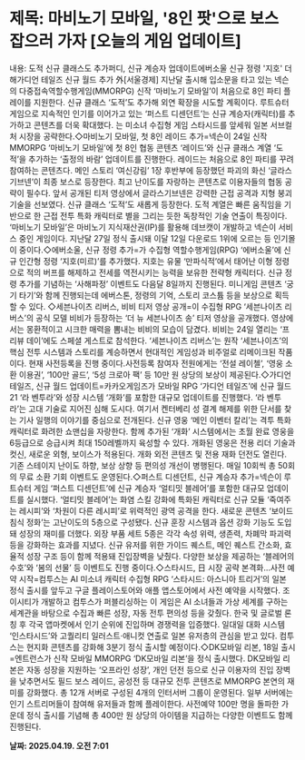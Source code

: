 # **제목: 마비노기 모바일, '8인 팟'으로 보스 잡으러 가자 [오늘의 게임 업데이트]**

  내용: 도적 신규 클래스도 추가퍼디, 신규 계승자 업데이트에버소울 신규 정령 '지호' 더해가디언 테일즈 신규 월드 추가 外[서울경제] 지난달 출시해 입소문을 타고 있는 넥슨의 다중접속역할수행게임(MMORPG) 신작 ‘마비노기 모바일’이 처음으로 8인 파티 플레이를 지원한다. 신규 클래스 ‘도적’도 추가해 외연 확장을 시도할 계획이다. 루트슈터 게임으로 지속적인 인기를 이어가고 있는 ‘퍼스트 디센던트’는 신규 계승자(캐릭터)를 추가하고 콘텐츠를 더욱 확대했다. 는 미소녀 수집형 게임 스타시드를 앞세워 일본 서브컬처 시장을 공략한다.◇마비노기 모바일, 첫 8인 레이드 추가=넥슨이 24일 신작 MMORPG ‘마비노기 모바일’에 첫 8인 협동 콘텐츠 ‘레이드’와 신규 클래스 계열 ‘도적’을 추가하는 ‘출정의 바람’ 업데이트를 진행한다. 레이드는 처음으로 8인 파티를 꾸려 참여하는 콘텐츠다. 메인 스토리 ‘여신강림’ 1장 후반부에 등장했던 파괴의 화신 ‘글라스기브넨’이 최종 보스로 등장한다. 최고 난이도를 자랑하는 콘텐츠로 이용자들의 협동 공략이 필수다. 앞서 공개된 티저 영상에서 글라스기브넨은 강력한 근접 공격과 지형 붕괴 기술을 선보였다. 신규 클래스 ‘도적’도 새롭게 등장한다. 도적 계열은 빠른 움직임을 기반으로 한 근접 전투 특화 캐릭터로 별을 그리는 듯한 독창적인 기술 연출이 특징이다. ‘마비노기 모바일’은 마비노기 지식재산권(IP)를 활용해 데브캣이 개발하고 넥슨이 서비스 중인 게임이다. 지난달 27일 정식 출시돼 이달 12일 다운로드 1위에 오르는 등 인기몰이 중이다.◇에버소울, 신규 정령 추가=가 수집형 역할수행게임(RPG) ‘에버소울’에 신규 인간형 정령 ‘지호(미르)’를 추가했다. 지호는 유물 ‘만파식적’에서 태어난 이형 정령으로 적의 버프를 해제하고 전세를 역전시키는 능력을 보유한 전략형 캐릭터다. 신규 정령 추가를 기념하는 ‘사해파정’ 이벤트도 다음달 8일까지 진행된다. 미니게임 콘텐츠 ‘궁기 타기’와 함께 진행되는데 에버스톤, 정령의 기억, 스토리 코스튬 등을 보상으로 획득할 수 있다. ◇세븐나이츠 리버스, 비비 티저 영상 공개=이 수집형 RPG ‘세븐나이츠 리버스’의 공식 모델 비비가 등장하는 ‘더 뉴 세븐나이츠 송’ 티저 영상을 공개했다. 영상에서는 몽환적이고 시크한 매력을 뽐내는 비비의 모습이 담겼다. 비비는 24일 열리는 ‘프리뷰 데이’에도 스페셜 게스트로 참석한다. ‘세븐나이츠 리버스’는 원작 ‘세븐나이츠’의 핵심 전투 시스템과 스토리를 계승하면서 현대적인 게임성과 비주얼로 리메이크된 작품이다. 현재 사전등록을 진행 중이다.사전등록 참여자 전원에게는 ‘전설 레이첼’, ‘영웅 소환 이용권’, ‘100만 골드’, ‘5성 크로아 팩’ 등 10만 원 상당의 보상이 제공된다.◇가디언 테일즈, 신규 월드 업데이트=카카오게임즈가 모바일 RPG ‘가디언 테일즈’에 신규 월드 21 ‘라 벤투라’와 성장 시스템 ‘개화’를 포함한 대규모 업데이트를 진행했다. ‘라 벤투라’는 고대 기술로 지어진 심해 도시다. 여기서 켄터베리 성 결계 해제를 위한 단서를 찾는 기사 일행의 이야기를 중심으로 전개된다. 신규 영웅 ‘메인 이벤터 칼리’는 격투 특화 캐릭터로 화려한 쇼맨십을 자랑한다. 함께 추가된 ‘개화’ 시스템에서는 초월 완료 영웅을 6등급으로 승급시켜 최대 150레벨까지 육성할 수 있다. 개화된 영웅은 전용 리더 기술과 컷신, 새로운 외형, 보이스가 적용된다. 개화 외전 콘텐츠 및 전용 재화 던전도 열린다. 기존 스테이지 난이도 하향, 보상 상향 등 편의성 개선이 병행된다. 매일 10회씩 총 50회의 무료 소환 기회 이벤트도 운영된다.◇퍼스트 디센던트, 신규 계승자 추가=넥슨이 루트슈터 게임 ‘퍼스트 디센던트’에 신규 계승자 ‘얼티밋 블레어’를 포함한 대규모 업데이트를 실시했다. ‘얼티밋 블레어’는 화염 스킬 강화에 특화된 캐릭터로 신규 모듈 ‘죽여주는 레시피’와 ‘차원이 다른 레시피’로 위력적인 광역 공격을 한다. 새로운 콘텐츠 ‘보이드 침식 정화’는 고난이도의 5층으로 구성됐다. 신규 훈장 시스템과 옵션 강화 기능도 도입돼 성장의 재미를 더했다. 외장 부품 세트 5종은 각각 속성 위력, 생존력, 차폐막 파괴력 등을 강화하는 효과를 지녔다. 신규 유저를 위한 가이드 퀘스트, 메인 퀘스트 간소화, 효율적 성장 구조 등이 함께 적용돼 진입장벽을 낮췄다. 다양한 보상을 제공하는 ‘블레어의 수호’와 ‘봄의 선물’ 등 이벤트도 진행 중이다.◇스타시드, 日 시장 공략 본격화…사전 예약 시작=컴투스는 AI 미소녀 캐릭터 수집형 RPG ‘스타시드: 아스니아 트리거’의 일본 정식 출시를 앞두고 구글 플레이스토어와 애플 앱스토어에서 사전 예약을 시작했다. 조이시티가 개발하고 컴투스가 퍼블리싱하는 이 게임은 AI 소녀들과 가상 세계를 구하는 세계관을 바탕으로 수집과 빠른 성장, 자동 전투 편의성 등을 갖췄다. 한국 및 글로벌 론칭 후 각국 앱마켓에서 인기 순위에 진입하며 경쟁력을 입증했다. 일대일 대화 시스템 ‘인스타시드’와 고퀄리티 일러스트·애니컷 연출로 일본 유저층의 관심을 받고 있다. 컴투스는 현지화 콘텐츠를 강화해 3분기 정식 출시할 예정이다.◇DK모바일 리본, 18일 출시=엔트런스가 신작 모바일 MMORPG ‘DK모바일 리본’을 정식 출시했다. DK모바일 리본은 자동 성장을 지원하는 ‘오프라인 성장’, 개인 던전 등으로 신규 이용자의 진입 장벽을 낮추면서도 필드 보스 레이드, 공성전 등 대규모 전투 콘텐츠로 MMORPG 본연의 재미를 강화했다. 총 12개 서버로 구성된 4개의 인터서버 그룹이 운영된다. 일부 서버에는 인기 스트리머들이 참여해 유저들과 함께 플레이한다. 사전예약 100만 명을 돌파한 가운데 정식 출시를 기념해 총 400만 원 상당의 아이템을 지급하는 다양한 이벤트도 함께 진행된다.

  **날짜: 2025.04.19. 오전 7:01**